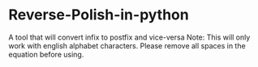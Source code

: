 # Reverse-Polish-in-python
A tool that will convert infix to postfix and vice-versa
Note: This will only work with english alphabet characters. Please remove all spaces in the equation before using.
